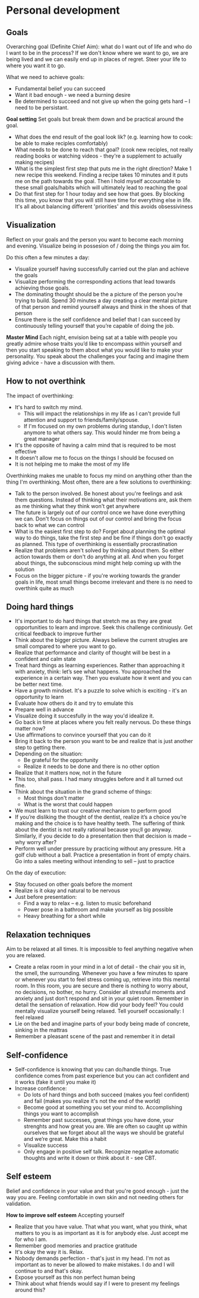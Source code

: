 # Personal development

## Goals
Overarching goal (Definite Chief Aim): what do I want out of life and who do I want to be in the process? If we don't know where we want to go, we are being lived and we can easily end up in places of regret. Steer your life to where you want it to go. 

What we need to achieve goals: 
- Fundamental belief you can succeed 
- Want it bad enough - we need a burning desire
- Be determined to succeed and not give up when the going gets hard – I need to be persistant. 

**Goal setting** 
Set goals but break them down and be practical around the goal. 
- What does the end result of the goal look lik? (e.g. learning how to cook: be able to make reciples comfortably)
- What needs to be done to reach that goal? (cook new reciples, not really reading books or watching videos - they're a supplement to actually making recipes)
- What is the simplest first step that puts me in the right direction? Make 1 new recipe this weekend. Finding a recipe takes 10 minutes and it puts me on the path towards the goal. Then I hold myself accountable to these small goals/habits which will ultimately lead to reaching the goal
- Do that first step for 1 hour today and see how that goes. By blocking this time, you know that you will still have time for everything else in life. It's all about balancing different 'priorities' and this avoids obsessiviness  

## Visualization
Reflect on your goals and the person you want to become each morning and evening. Visualize being in possesion of / doing the things you aim for.

Do this often a few minutes a day:
- Visualize yourself having successfully carried out the plan and achieve the goals 
- Visualize performing the corresponding actions that lead towards achieving those goals.  
- The dominating thought should be the a picture of the person you’re trying to build. Spend 30 minutes a day creating a clear mental picture of that person and remind yourself always and think in the shoes of that person
- Ensure there is the self confidence and belief that I can succeed by continuously telling yourself that you’re capable of doing the job. 

**Master Mind**
Each night, envision being sat at a table with people you greatly admire whose traits you’d like to encompass within yourself and then you start speaking to them about what you would like to make your personality. You speak about the challenges your facing and imagine them giving advice - have a discussion with them. 

## How to not overthink
The impact of overthinking: 
- It's hard to switch my mind. 
  - This will impact the relationships in my life as I can't provide full attention and support to friends/family/spouse. 
  - If I'm focused on my own problems during standup, I don't listen anymore to what others say. This would hinder me from being a great manager
- It's the opposite of having a calm mind that is required to be most effective
- It doesn't allow me to focus on the things I should be focused on 
- It is not helping me to make the most of my life

Overthinking makes me unable to focus my mind on anything other than the thing I'm overthinking. Most often, there are a few solutions to overthinking: 
- Talk to the person involved. Be honest about you're feelings and ask them questions. Instead of thinking what their motivations are, ask them as me thinking what they think won't get anywhere 
- The future is largely out of our control once we have done everything we can. Don't focus on things out of our control and bring the focus back to what we can control
- What is the easiest first step to do? Forget about planning the optimal way to do things, take the first step and be fine if things don't go exactly as planned. This type of overthinking is essentially procrastination
- Realize that problems aren't solved by thinking about them. So either action towards them or don't do anything at all. And when you forget about things, the subconscious mind might help coming up with the solution 
- Focus on the bigger picture - if you're working towards the grander goals in life, most small things become irrelevant and there is no need to overthink quite as much

## Doing hard things
- It's important to do hard things that stretch me as they are great opportunities to learn and improve. Seek this challenge continiously. Get critical feedback to improve further
- Think about the bigger picture. Always believe the current strugles are small compared to where you want to go. 
- Realize that performance and clarity of thought will be best in a confident and calm state
- Treat hard things as learning experiences. Rather than approaching it with anxiety, think: let’s see what happens. You approached the experience in a certain way. Then you evaluate how it went and you can be better next time. 
- Have a growth mindset. It's a puzzle to solve which is exciting - it's an opportunity to learn 
- Evaluate how others do it and try to emulate this 
- Prepare well in advance 
- Visualize doing it succesfully in the way you'd idealize it. 
- Go back in time at places where you felt really nervous. Do these things matter now?
- Use affirmations to convince yourself that you can do it 
- Bring it back to the person you want to be and realize that is just another step to getting there. 
- Depending on the situation:
    - Be grateful for the opportunity
    - Realize it needs to be done and there is no other option 
- Realize that it matters now, not in the future
- This too, shall pass. I had many struggles before and it all turned out fine. 
- Think about the situation in the grand scheme of things: 
  - Most things don't matter
  - What is the worst that could happen
- We must learn to trust our creative mechanism to perform good
- If you’re disliking the thought of the dentist, realize it’s a choice you’re making and the choice is to have healthy teeth. The suffering of think about the dentist is not really rational because you;ll go anyway. Similarly, if you decide to do a presentation then that decision is made – why worry after?
- Perform well under pressure by practicing without any pressure. Hit a golf club without a ball. Practice a presentation in front of empty chairs. Go into a sales meeting without intending to sell – just to practice  

On the day of execution: 
- Stay focused on other goals before the moment
- Realize is it okay and natural to be nervous
- Just before presentation: 
    - Find a way to relax – e.g. listen to music beforehand 
    - Power pose in a bathroom and make yourself as big possible 
    - Heavy breathing for a short while

## Relaxation techniques 
Aim to be relaxed at all times. It is impossible to feel anything negative when you are relaxed. 
- Create a relax room in your mind in a lot of detail - the chair you sit in, the smell, the surrounding. Whenever you have a few minutes to spare or whenever you start to feel stress coming up, retrieve into this mental room. In this room, you are secure and there is nothing to worry about, no decisions, no bother, no hurry. Consider all stressful moments and anxiety and just don’t respond and sit in your quiet room. Remember in detail the sensation of relaxation. How did your body feel? You could mentally visualize yourself being relaxed. Tell yourself occasionally: I feel relaxed  
- Lie on the bed and imagine parts of your body being made of concrete, sinking in the mattras
- Remember a pleasant scene of the past and remember it in detail 

## Self-confidence
- Self-confidence is knowing that you can do/handle things. True confidence comes from past experience but you can act confident and it works (fake it until you make it)
- Increase confidence: 
  - Do lots of hard things and both succeed (makes you feel confident) and fail (makes you realize it's not the end of the world) 
  - Become good at something you set your mind to. Accomplishing things you want to accomplish
  - Remember past successes, great things you have done, your strenghts and how great you are. We are often so caught up within ourselves that we forget about all the ways we should be grateful and we’re great. Make this a habit 
  - Visualize success
  - Only engage in positive self talk. Recognize negative automatic thoughts and write it down or think about it - see CBT. 

## Self esteem
Belief and confidence in your value and that you're good enough - just the way you are. Feeling comfortable in own skin and not needing others for validation. 

**How to improve self esteem**
Accepting yourself
- Realize that you have value. That what you want, what you think, what matters to you is as important as it is for anybody else. Just accept me for who I am.
- Remember good memories and practice gratitude 
- It's okay the way it is. Relax. 
- Nobody demands perfection - that's just in my head. I'm not as important as to never be allowed to make mistakes. I do and I will continue to and that's okay. 
- Expose yourself as this non perfect human being 
- Think about what friends would say if I were to present my feelings around this? 
